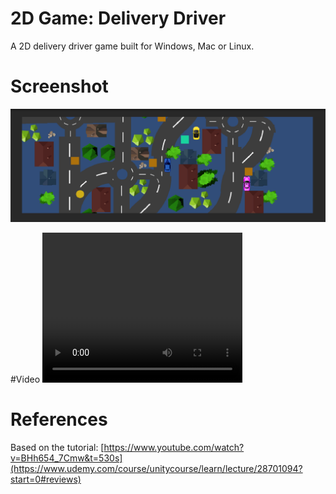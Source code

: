 # 2D Game: Delivery Driver
A 2D delivery driver game built for Windows, Mac or Linux.

# Screenshot
<img src="Delivery_driver.PNG">

#Video
<video width="320" height="240" controls>
  <source src="delivery_driver_vid.mkv" type="video/mkv">
Your browser does not support the video tag.
</video>

# References
Based on the tutorial: [https://www.youtube.com/watch?v=BHh654_7Cmw&t=530s](https://www.udemy.com/course/unitycourse/learn/lecture/28701094?start=0#reviews)
